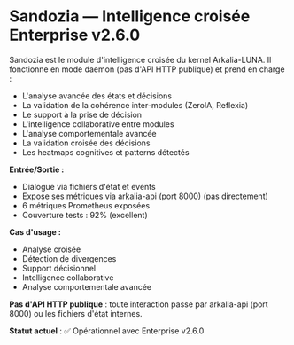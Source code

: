 # Sandozia — Intelligence croisée Enterprise v2.6.0

Sandozia est le module d'intelligence croisée du kernel Arkalia-LUNA. Il fonctionne en mode daemon (pas d'API HTTP publique) et prend en charge :

- L'analyse avancée des états et décisions
- La validation de la cohérence inter-modules (ZeroIA, Reflexia)
- Le support à la prise de décision
- L'intelligence collaborative entre modules
- L'analyse comportementale avancée
- La validation croisée des décisions
- Les heatmaps cognitives et patterns détectés

**Entrée/Sortie :**
- Dialogue via fichiers d'état et events
- Expose ses métriques via arkalia-api (port 8000) (pas directement)
- 6 métriques Prometheus exposées
- Couverture tests : 92% (excellent)

**Cas d'usage :**
- Analyse croisée
- Détection de divergences
- Support décisionnel
- Intelligence collaborative
- Analyse comportementale avancée

**Pas d'API HTTP publique** : toute interaction passe par arkalia-api (port 8000) ou les fichiers d'état internes.

**Statut actuel** : ✅ Opérationnel avec Enterprise v2.6.0
